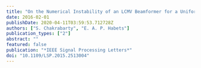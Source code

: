 ```yaml
---
title: "On the Numerical Instability of an LCMV Beamformer for a Uniform Linear Array"
date: 2016-02-01
publishDate: 2020-04-11T03:59:53.712728Z
authors: ["S. Chakrabarty", "E. A. P. Habets"]
publication_types: ["2"]
abstract: ""
featured: false
publication: "*IEEE Signal Processing Letters*"
doi: "10.1109/LSP.2015.2513004"
---
```


